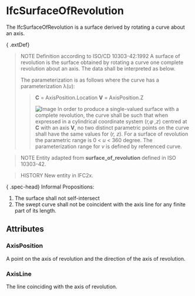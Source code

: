 # IfcSurfaceOfRevolution

The IfcSurfaceOfRevolution is a surface derived by rotating a curve about an axis.

{ .extDef}
> NOTE  Definition according to ISO/CD 10303-42:1992
> A surface of revolution is the surface obtained by rotating a curve one complete revolution about an axis. The data shall be interpreted as below.
>
> The parameterization is as follows where the curve has a parameterization &lambda;(_u_):
>> **C** = AxisPosition.Location
>> **V** = AxisPosition.Z
>>
>> ![Image](../../../../figures/ifcsurfaceofresolution-math1.gif)
>  In order to produce a single-valued surface with a complete revolution, the curve shall be such that when expressed in a cylindrical coordinate system (_r,&phi; ,z_) centred at **C** with an axis **V**, no two distinct parametric points on the curve shall have the same values for (_r, z_). For a surface of revolution the parametric range is 0 < _u_ < 360 degree. The parameterization range for _v_ is defined by referenced curve.

> NOTE  Entity adapted from **surface_of_revolution** defined in ISO 10303-42.

> HISTORY  New entity in IFC2x.

{ .spec-head}
Informal Propositions:

1. The surface shall not self-intersect
2. The swept curve shall not be coincident with the axis line for any finite part of its length.

## Attributes

### AxisPosition
A point on the axis of revolution and the direction of the axis of revolution.

### AxisLine
The line coinciding with the axis of revolution.
